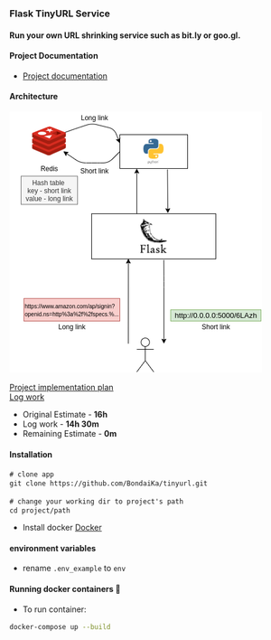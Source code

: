 ### Flask TinyURL Service
#### Run your own URL shrinking service such as bit.ly or goo.gl.

#### Project Documentation
* [Project documentation](./documentation/documentation.md)   

#### Architecture
![High Level App View](./documentation/high-level-app-view.png)   


[Project implementation plan](./documentation/develop-plan.md)   
[Log work](./documentation/log-hours.md)   

* Original Estimate - **16h**
* Log work - **14h 30m**
* Remaining Estimate - **0m**

#### Installation 

```
# clone app
git clone https://github.com/BondaiKa/tinyurl.git

# change your working dir to project's path
cd project/path
```

* Install docker [Docker](https://docs.docker.com/)   

#### environment variables 

* rename `.env_example` to `env`

#### Running docker containers :whale:

* To run container:

```bash
docker-compose up --build
```